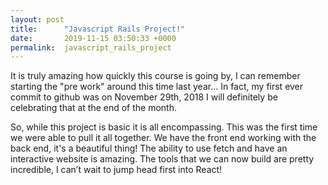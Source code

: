 ```yaml
---
layout: post
title:      "Javascript Rails Project!"
date:       2019-11-15 03:50:33 +0000
permalink:  javascript_rails_project
---
```




It is truly amazing how quickly this course is going by, I can remember starting the "pre work" around this time last year... In fact, my first ever commit to github was on November 29th, 2018 I will definitely be celebrating that at the end of the month. 

So, while this project is basic it is all encompassing. This was the first time we were able to pull it all together. We have the front end working with the back end, it's a beautiful thing! The ability to use fetch and have an interactive website is amazing. The tools that we can now build are pretty incredible, I can’t wait to jump head first into React! 
 

